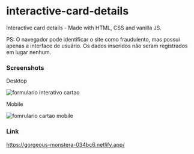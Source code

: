 # interactive-card-details
Interactive card details - Made with HTML, CSS and vanilla JS.

PS: O navegador pode identificar o site como fraudulento, mas possui apenas a interface de usuário. Os dados inseridos não seram registrados em lugar nenhum.

### Screenshots

Desktop

![formulario interativo cartao](https://user-images.githubusercontent.com/104312621/208683099-f8b89208-cf99-4dbe-a77e-498247a8f109.jpg)

Mobile

![fomrulario cartao mobile](https://user-images.githubusercontent.com/104312621/208683217-8a552d54-6fe6-480a-b8bc-652094fad6de.jpg)

### Link
https://gorgeous-monstera-034bc6.netlify.app/
